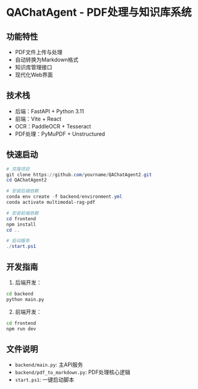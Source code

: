 # QAChatAgent - PDF处理与知识库系统

## 功能特性
- PDF文件上传与处理
- 自动转换为Markdown格式
- 知识库管理接口
- 现代化Web界面

## 技术栈
- 后端：FastAPI + Python 3.11
- 前端：Vite + React
- OCR：PaddleOCR + Tesseract
- PDF处理：PyMuPDF + Unstructured

## 快速启动
```powershell
# 克隆项目
git clone https://github.com/yourname/QAChatAgent2.git
cd QAChatAgent2

# 安装后端依赖
conda env create -f backend/environment.yml
conda activate multimodal-rag-pdf

# 安装前端依赖
cd frontend
npm install
cd ..

# 启动服务
./start.ps1
```

## 开发指南
1. 后端开发：
```bash
cd backend
python main.py
```

2. 前端开发：
```bash
cd frontend
npm run dev
```

## 文件说明
- `backend/main.py`: 主API服务
- `backend/pdf_to_markdown.py`: PDF处理核心逻辑
- `start.ps1`: 一键启动脚本